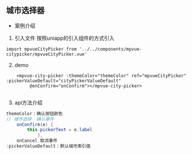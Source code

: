 ## 城市选择器
- 案例介绍
1. 引入文件 按照uniapp的引入组件的方式引入
```vue
import mpvueCityPicker from '../../components/mpvue-citypicker/mpvueCityPicker.vue'
```
2. demo
```vue
	<mpvue-city-picker :themeColor="themeColor" ref="mpvueCityPicker" :pickerValueDefault="cityPickerValueDefault"
		 @onConfirm="onConfirm"></mpvue-city-picker>
	
```
3. api方法介绍
```java
themeColor：确认按钮颜色
// 城市选择  确认事件
	onConfirm(e) {
		this.pickerText = e.label
			},
    onCancel 取消事件
:pickerValueDefault：默认城市索引值
```
